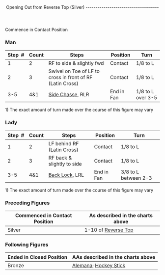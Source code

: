 <header>Opening Out from Reverse Top (Silver)
-------------------------------------

 </header>Commence in Contact Position

### Man

 | **Step<span style="color:white">\_</span>\#** | **Count** | **Steps** | **Position** | **Turn** |
|---|---|---|---|---|
| 1 | 2 | RF to side &amp; slightly fwd | Contact | 1/8 to L |
| 2 | 3 | Swivel on Toe of LF to cross in front of RF (Latin Cross) | Contact | 1/8 to L |
| 3-5 | 4&amp;1 | [Side Chasse](../technique/c_side_chasse.md), RLR | End in Fan | 1/8 to L over 3-5 |

1\) The exact amount of turn made over the course of this figure may vary

### Lady

 | ****Step<span style="color:white">\_</span>\#**** | **Count** | **Steps** | **Position** | **Turn** |
|---|---|---|---|---|
| 1 | 2 | LF behind RF (Latin Cross) | Contact | 1/8 to L |
| 2 | 3 | RF back &amp; slightly to side | Contact | 1/8 to L |
| 3-5 | 4&amp;1 | [Back Lock](../technique/c_lock.md#bwd), LRL | End in Fan | 3/8 to L between 2-3 |

1\) The exact amount of turn made over the course of this figure may vary

### Preceding Figures

 | **Commenced in Contact Position** | **As described in the charts above** |
|---|---|
| Silver | 1-10 of [Reverse Top](reverse_top.md) |

### Following Figures

 | **Ended in Closed Position** | **AAs described in the charts above** |
|---|---|
| Bronze | [Alemana](alemana.md); [Hockey Stick](alemana.md) |